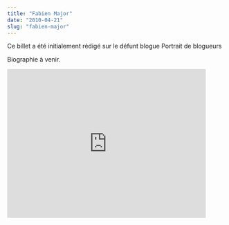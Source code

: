 ```yaml
---
title: "Fabien Major"
date: "2010-04-21"
slug: "fabien-major"
---
```


Ce billet a été initialement rédigé sur le défunt blogue Portrait de blogueurs

Biographie à venir.

<iframe width="459" height="344" src="https://www.youtube.com/embed/AEhcr-WKi4U?feature=oembed" frameborder="0" allowfullscreen></iframe>
